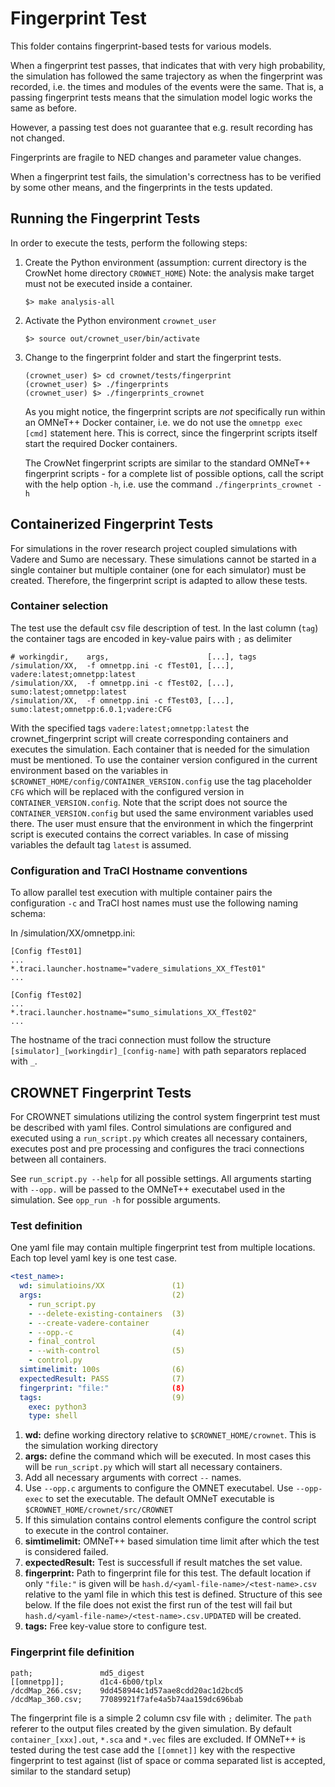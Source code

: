 # Fingerprint Test 
This folder contains fingerprint-based tests for various models.

When a fingerprint test passes, that indicates that with very high
probability, the simulation has followed the same trajectory as when
the fingerprint was recorded, i.e. the times and modules of the events
were the same. That is, a passing fingerprint tests means that the
simulation model logic works the same as before.

However, a passing test does not guarantee that e.g. result recording
has not changed.

Fingerprints are fragile to NED changes and parameter value changes.

When a fingerprint test fails, the simulation's correctness has to be
verified by some other means, and the fingerprints in the tests
updated.

## Running the Fingerprint Tests

In order to execute the tests, perform the following steps:

1) Create the Python environment (assumption: current directory is the CrowNet home
   directory `CROWNET_HOME`) Note: the analysis make target must not be executed inside a container.
    ```
    $> make analysis-all
    ```
2) Activate the Python environment `crownet_user`
    ```
    $> source out/crownet_user/bin/activate
    ```
3) Change to the fingerprint folder and start the fingerprint tests.
    ```
    (crownet_user) $> cd crownet/tests/fingerprint
    (crownet_user) $> ./fingerprints
    (crownet_user) $> ./fingerprints_crownet
    ```
    As you might notice, the fingerprint scripts are *not* specifically run within an
    OMNeT++ Docker container, i.e. we do not use the `omnetpp exec [cmd]` statement here.
    This is correct, since the fingerprint scripts itself start the required Docker
    containers.

    The CrowNet fingerprint scripts are similar to the standard OMNeT++ fingerprint scripts - for a complete list of possible options, call the script with the help option `-h`, i.e. use the command `./fingerprints_crownet -h`

## Containerized Fingerprint Tests

For simulations in the rover research project coupled simulations with 
Vadere and Sumo are necessary. These simulations cannot be started in
a single container but multiple container (one for each simulator) must
be created. Therefore, the fingerprint script is adapted to allow these 
tests.

### Container selection

The test use the default csv file description of test. In the last column (`tag`)
the container tags are encoded in key-value pairs with `;` as delimiter

```
# workingdir,    args,                      [...], tags
/simulation/XX,  -f omnetpp.ini -c fTest01, [...], vadere:latest;omnetpp:latest
/simulation/XX,  -f omnetpp.ini -c fTest02, [...], sumo:latest;omnetpp:latest
/simulation/XX,  -f omnetpp.ini -c fTest03, [...], sumo:latest;omnetpp:6.0.1;vadere:CFG
```

With the specified tags `vadere:latest;omnetpp:latest` the crownet_fingerprint
script will create corresponding containers and executes the simulation. Each
container that is needed for the simulation must be mentioned. To use the
container version configured in the current environment  based on the variables
in `$CROWNET_HOME/config/CONTAINER_VERSION.config` use the tag placeholder `CFG`
which will be replaced with the configured version in
`CONTAINER_VERSION.config`.  Note that the script does not source the
`CONTAINER_VERSION.config` but used the same environment variables used there.
The user must ensure that the environment in which the fingerprint script is
executed contains the correct variables. In case of missing variables the 
default tag `latest` is assumed. 


### Configuration and TraCI Hostname conventions

To allow parallel test execution with multiple container pairs the configuration `-c`
and TraCI host names must use the following naming schema:

In /simulation/XX/omnetpp.ini:

```
[Config fTest01]
...
*.traci.launcher.hostname="vadere_simulations_XX_fTest01"
...

[Config fTest02]
...
*.traci.launcher.hostname="sumo_simulations_XX_fTest02"
...

```
The hostname of the traci connection must follow the structure `[simulator]_[workingdir]_[config-name]`
with path separators replaced with `_`. 

## CROWNET Fingerprint Tests

For CROWNET simulations utilizing the control system fingerprint test must be described with yaml files.
Control simulations are configured and executed using a `run_script.py` which creates all necessary 
containers, executes post and pre processing and configures the traci connections between all containers.

See `run_script.py --help` for all possible settings. All arguments starting with `--opp.` will be passed 
to the OMNeT++ executabel used in the simulation. See `opp_run -h` for possible arguments.

### Test definition

One yaml file may contain multiple fingerprint test from multiple locations. Each top level yaml key is one 
test case. 

```yaml
<test_name>:
  wd: simulatioins/XX               (1)
  args:                             (2)
    - run_script.py                 
    - --delete-existing-containers  (3)
    - --create-vadere-container
    - --opp.-c                      (4)
    - final_control
    - --with-control                (5)
    - control.py
  simtimelimit: 100s                (6)
  expectedResult: PASS              (7)
  fingerprint: "file:"              (8)
  tags:                             (9)
    exec: python3
    type: shell
```

1. **wd:** define working directory relative to `$CROWNET_HOME/crownet`. This is the simulation working directory
2. **args:** define the command which will be executed. In most cases this will be `run_script.py` which will start
             all necessary containers.
3. Add all necessary arguments with correct `--` names. 
4. Use `--opp.c` arguments to configure the OMNET executabel. Use `--opp-exec` to set the executable. The default
   OMNeT executable is `$CROWNET_HOME/crownet/src/CROWNET`
5. If this simulation contains control elements configure the control script to execute in the control container.
6. **simtimelimit:** OMNeT++ based simulation time limit after which the test is considered failed.
7. **expectedResult:** Test is successfull if result matches the set value.
8. **fingerprint:** Path to fingerprint file for this test. The default location if only `"file:"` is given will be 
   `hash.d/<yaml-file-name>/<test-name>.csv` relative to the yaml file in which this test is defined. Structure of this 
   see below. If the file does not exist the first run of the test will fail but 
   `hash.d/<yaml-file-name>/<test-name>.csv.UPDATED` will be created.
9. **tags:** Free key-value store to configure test.  


### Fingerprint file definition

```.env
path;               md5_digest
[[omnetpp]];        d1c4-6b00/tplx
/dcdMap_266.csv;    9dd458944c1d57aae8cdd20ac1d2bcd5
/dcdMap_360.csv;    77089921f7afe4a5b74aa159dc696bab
```

The fingerprint file is a simple 2 column csv file with `;` delimiter. The `path` referer to the 
output files created by the given simulation. By default `container_[xxx].out`, `*.sca` and `*.vec` files
are excluded. If OMNeT++ is tested during the test case add the `[[omnet]]` key with the respective 
fingerprint to test against (list of space or comma separated list is accepted, similar to the standard setup)

